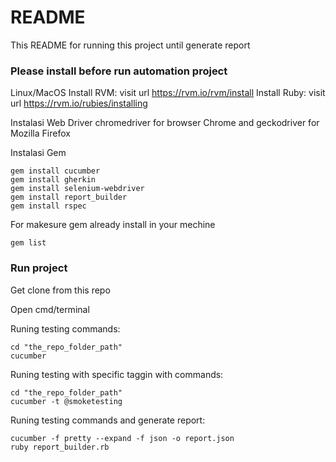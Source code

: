 # README #

This README for running this project until generate report 

### Please install before run automation project ### 

Linux/MacOS
Install RVM: visit url https://rvm.io/rvm/install
Install Ruby: visit url https://rvm.io/rubies/installing

Instalasi Web Driver chromedriver for browser Chrome and geckodriver for Mozilla Firefox

Instalasi Gem
```
gem install cucumber
gem install gherkin
gem install selenium-webdriver
gem install report_builder
gem install rspec
```

For makesure gem already install in your mechine
```
gem list
```

### Run project ###

Get clone from this repo

Open cmd/terminal

Runing testing commands:
```
cd "the_repo_folder_path"
cucumber
```

Runing testing with specific taggin with commands:
```
cd "the_repo_folder_path"
cucumber -t @smoketesting
```

Runing testing commands and generate report:
```
cucumber -f pretty --expand -f json -o report.json
ruby report_builder.rb
```